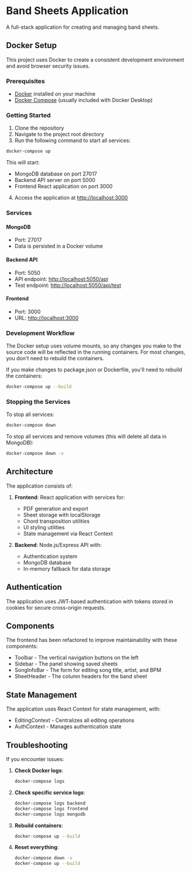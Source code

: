 # Band Sheets Application

A full-stack application for creating and managing band sheets.

## Docker Setup

This project uses Docker to create a consistent development environment and avoid browser security issues.

### Prerequisites

- [Docker](https://www.docker.com/products/docker-desktop) installed on your machine
- [Docker Compose](https://docs.docker.com/compose/install/) (usually included with Docker Desktop)

### Getting Started

1. Clone the repository
2. Navigate to the project root directory
3. Run the following command to start all services:

```bash
docker-compose up
```

This will start:
- MongoDB database on port 27017
- Backend API server on port 5000
- Frontend React application on port 3000

4. Access the application at [http://localhost:3000](http://localhost:3000)

### Services

#### MongoDB

- Port: 27017
- Data is persisted in a Docker volume

#### Backend API

- Port: 5050
- API endpoint: [http://localhost:5050/api](http://localhost:5050/api)
- Test endpoint: [http://localhost:5050/api/test](http://localhost:5050/api/test)

#### Frontend

- Port: 3000
- URL: [http://localhost:3000](http://localhost:3000)

### Development Workflow

The Docker setup uses volume mounts, so any changes you make to the source code will be reflected in the running containers. For most changes, you don't need to rebuild the containers.

If you make changes to package.json or Dockerfile, you'll need to rebuild the containers:

```bash
docker-compose up --build
```

### Stopping the Services

To stop all services:

```bash
docker-compose down
```

To stop all services and remove volumes (this will delete all data in MongoDB):

```bash
docker-compose down -v
```

## Architecture

The application consists of:

1. **Frontend**: React application with services for:
   - PDF generation and export
   - Sheet storage with localStorage
   - Chord transposition utilities
   - UI styling utilities
   - State management via React Context

2. **Backend**: Node.js/Express API with:
   - Authentication system
   - MongoDB database
   - In-memory fallback for data storage

## Authentication

The application uses JWT-based authentication with tokens stored in cookies for secure cross-origin requests.

## Components

The frontend has been refactored to improve maintainability with these components:
- Toolbar - The vertical navigation buttons on the left
- Sidebar - The panel showing saved sheets
- SongInfoBar - The form for editing song title, artist, and BPM
- SheetHeader - The column headers for the band sheet

## State Management

The application uses React Context for state management, with:
- EditingContext - Centralizes all editing operations
- AuthContext - Manages authentication state

## Troubleshooting

If you encounter issues:

1. **Check Docker logs**:
   ```bash
   docker-compose logs
   ```

2. **Check specific service logs**:
   ```bash
   docker-compose logs backend
   docker-compose logs frontend
   docker-compose logs mongodb
   ```

3. **Rebuild containers**:
   ```bash
   docker-compose up --build
   ```

4. **Reset everything**:
   ```bash
   docker-compose down -v
   docker-compose up --build
   ```
